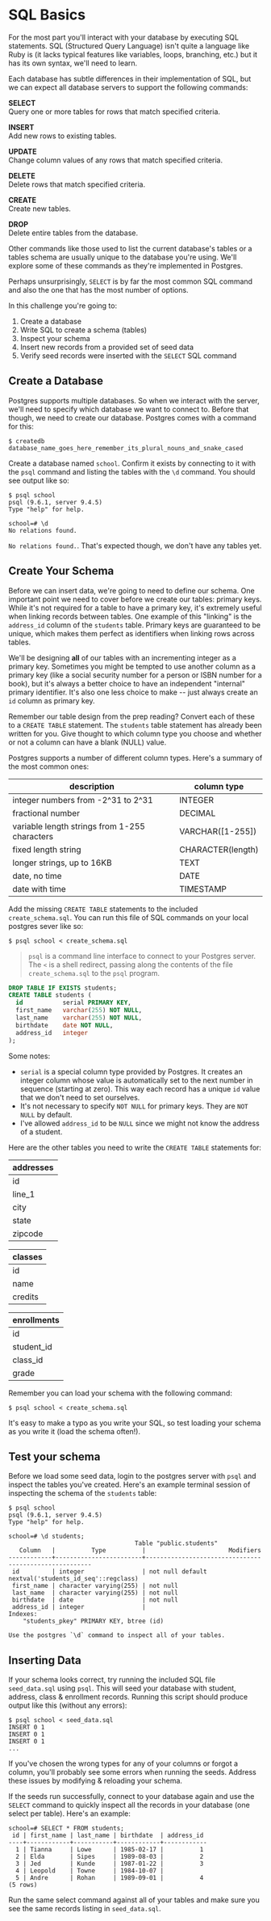 # SQL Basics

For the most part you'll interact with your database by executing SQL statements. SQL (Structured Query Language) isn't quite a language like Ruby is (it lacks typical features like variables, loops, branching, etc.) but it has its own syntax, we'll need to learn.

Each database has subtle differences in their implementation of SQL, but we can expect all database servers to support the following commands:

**SELECT**  
Query one or more tables for rows that match specified criteria.

**INSERT**  
Add new rows to existing tables.

**UPDATE**  
Change column values of any rows that match specified criteria.

**DELETE**  
Delete rows that match specified criteria.

**CREATE**  
Create new tables.

**DROP**  
Delete entire tables from the database.

Other commands like those used to list the current database's tables or a tables schema are usually unique to the database you're using. We'll explore some of these commands as they're implemented in Postgres.

Perhaps unsurprisingly, `SELECT` is by far the most common SQL command and also the one that has the most number of options.

In this challenge you're going to:

1. Create a database
2. Write SQL to create a schema (tables)
3. Inspect your schema
4. Insert new records from a provided set of seed data
5. Verify seed records were inserted with the `SELECT` SQL command


## Create a Database
Postgres supports multiple databases. So when we interact with the server, we'll need to specify which database we want to connect to. Before that though, we need to create our database. Postgres comes with a command for this:

```
$ createdb database_name_goes_here_remember_its_plural_nouns_and_snake_cased
```

Create a database named `school`. Confirm it exists by connecting to it with the `psql` command and listing the tables with the `\d` command. You should see output like so:

```
$ psql school
psql (9.6.1, server 9.4.5)
Type "help" for help.

school=# \d
No relations found.
```

`No relations found.`. That's expected though, we don't have any tables yet.


## Create Your Schema

Before we can insert data, we're going to need to define our schema. One important point we need to cover before we create our tables: primary keys. While it's not required for a table to have a primary key, it's extremely useful when linking records between tables. One example of this "linking" is the `address_id` column of the `students` table. Primary keys are guaranteed to be unique, which makes them perfect as identifiers when linking rows across tables.

We'll be designing **all** of our tables with an incrementing integer as a primary key. Sometimes you might be tempted to use another column as a primary key (like a social security number for a person or ISBN number for a book), but it's always a better choice to have an independent "internal" primary identifier. It's also one less choice to make -- just always create an `id` column as primary key.

Remember our table design from the prep reading? Convert each of these to a `CREATE TABLE` statement. The `students` table statement has already been written for you. Give thought to which column type you choose and whether or not a column can have a blank (NULL) value.

Postgres supports a number of different column types. Here's a summary of the most common ones:


description | column type
--- | --- |
integer numbers from -2^31 to 2^31 | INTEGER |
fractional number | DECIMAL |
variable length strings from 1-255 characters | VARCHAR([1-255]) |
fixed length string | CHARACTER(length) |
longer strings, up to 16KB | TEXT |
date, no time| DATE |
date with time | TIMESTAMP |


Add the missing `CREATE TABLE` statements to the included `create_schema.sql`. You can run this file of SQL commands on your local postgres sever like so:

```
$ psql school < create_schema.sql
```

> `psql` is a command line interface to connect to your Postgres server. The `<` is a shell redirect, passing along the contents of the file `create_schema.sql` to the `psql` program.

```sql
DROP TABLE IF EXISTS students;
CREATE TABLE students (
  id           serial PRIMARY KEY,
  first_name   varchar(255) NOT NULL,
  last_name    varchar(255) NOT NULL,
  birthdate    date NOT NULL,
  address_id   integer
);
```

Some notes:

* `serial` is a special column type provided by Postgres. It creates an integer column whose value is automatically set to the next number in sequence (starting at zero). This way each record has a unique `id` value that we don't need to set ourselves.
* It's not necessary to specify `NOT NULL` for primary keys. They are `NOT NULL` by default.
* I've allowed `address_id` to be `NULL` since we might not know the address of a student.

Here are the other tables you need to write the `CREATE TABLE` statements for:

**addresses** |
--- |
id |
line_1 |
city |
state |
zipcode |


**classes** |
--- |
id |
name |
credits |

**enrollments** |
--- |
id |
student_id |
class_id |
grade |


Remember you can load your schema with the following command:

```shell
$ psql school < create_schema.sql
```

It's easy to make a typo as you write your SQL, so test loading your schema as you write it (load the schema often!).

## Test your schema

Before we load some seed data, login to the postgres server with `psql` and inspect the tables you've created. Here's an example terminal session of inspecting the schema of the `students` table:

```shell
$ psql school
psql (9.6.1, server 9.4.5)
Type "help" for help.

school=# \d students;
                                   Table "public.students"
   Column   |          Type          |                       Modifiers
------------+------------------------+-------------------------------------------------------
 id         | integer                | not null default nextval('students_id_seq'::regclass)
 first_name | character varying(255) | not null
 last_name  | character varying(255) | not null
 birthdate  | date                   | not null
 address_id | integer                |
Indexes:
    "students_pkey" PRIMARY KEY, btree (id)

Use the postgres `\d` command to inspect all of your tables.
```

## Inserting Data

If your schema looks correct, try running the included SQL file `seed_data.sql` using `psql`. This will seed your database with student, address, class & enrollment records. Running this script should produce output like this (without any errors):

```shell
$ psql school < seed_data.sql
INSERT 0 1
INSERT 0 1
INSERT 0 1
...
```

If you've chosen the wrong types for any of your columns or forgot a column, you'll probably see some errors when running the seeds. Address these issues by modifying & reloading your schema.

If the seeds run successfully, connect to your database again and use the `SELECT` command to quickly inspect all the records in your database (one select per table). Here's an example:

```shell
school=# SELECT * FROM students;
 id | first_name | last_name | birthdate  | address_id
----+------------+-----------+------------+------------
  1 | Tianna     | Lowe      | 1985-02-17 |          1
  2 | Elda       | Sipes     | 1989-08-03 |          2
  3 | Jed        | Kunde     | 1987-01-22 |          3
  4 | Leopold    | Towne     | 1984-10-07 |
  5 | Andre      | Rohan     | 1989-09-01 |          4
(5 rows)
```

Run the same select command against all of your tables and make sure you see the same records listing in `seed_data.sql`.
